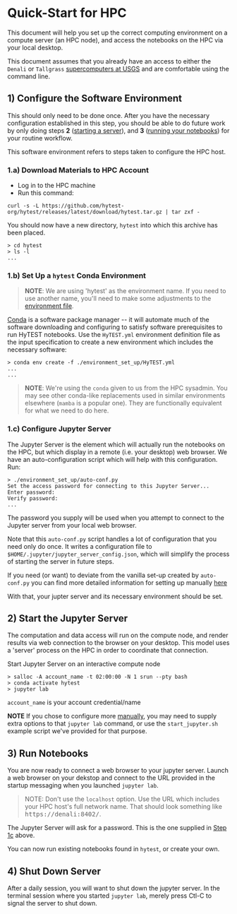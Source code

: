 # Quick-Start for HPC

This document will help you set up the correct computing environment on a compute
server (an HPC node), and access the notebooks on the HPC via your local desktop.

This document assumes that you already have an access to either the `Denali` or `Tallgrass` [supercomputers at USGS](https://hpcportal.cr.usgs.gov/hpc-user-docs/index.html) and are comfortable using the command line.

## 1) Configure the Software Environment

This should only need to be done once. After you have the necessary
configuration established in this step, you should be able to do
future work by only doing steps
**2** ([starting a server](#2-start-the-jupyter-server)), and
**3** ([running your notebooks](#3-run-notebooks)) for your routine workflow.

This software environment refers to steps taken to configure the HPC host.

### 1.a) Download Materials to HPC Account

* Log in to the HPC machine
* Run this command:

```text
curl -s -L https://github.com/hytest-org/hytest/releases/latest/download/hytest.tar.gz | tar zxf -
```

You should now have a new directory, `hytest` into which this archive has
been placed.

```text
> cd hytest
> ls -l
...
```

### 1.b) Set Up a `hytest` Conda Environment

> **NOTE**: We are using 'hytest' as the environment name.  If you need to use
another name, you'll need to make some adjustments to the
[environment file](./environment_set_up/HyTEST.yml).

[Conda](https://docs.conda.io/en/latest/) is a software package manager -- it will automate much of the software downloading
and configuring to satisfy software prerequisites to run HyTEST notebooks. Use the `HyTEST.yml` environment definition file
as the input specification to create a new environment which includes the necessary software:

```text
> conda env create -f ./environment_set_up/HyTEST.yml
...
...
```

> **NOTE**: We're using the `conda` given to us from the HPC sysadmin. You may
see other conda-like replacements used in similar environments elsewhere (`mamba` is a popular
one).  They are functionally equivalent for what we need to do here.

### 1.c) Configure Jupyter Server

The Jupyter Server is the element which will actually run the notebooks on the HPC, but
which display in a remote (i.e. your desktop) web browser.  We have an auto-configuration
script which will help with this configuration. Run:

```text
> ./environment_set_up/auto-conf.py
Set the access password for connecting to this Jupyter Server...
Enter password:
Verify password:
...
```

The password you supply will be used when you attempt to connect to the
Jupyter server from your local web browser.

Note that this `auto-conf.py` script handles a lot of
configuration that you need only do once. It writes a configuration
file to `$HOME/.jupyter/jupyter_server_config.json`, which will simplify
the process of starting the server in future steps.

If you need (or want) to deviate from the vanilla set-up created by
`auto-conf.py` you can find more detailed information for setting up
manually [here](ManualConfig-HPC.md)

With that, your jupter server and its necessary environment should be set.

## 2) Start the Jupyter Server

The computation and data access will run on the compute node, and render
results via web connection to the browser on your desktop. This model
uses a 'server' process on the HPC in order to coordinate that connection.

Start Jupyter Server on an interactive compute node

```text
> salloc -A account_name -t 02:00:00 -N 1 srun --pty bash
> conda activate hytest
> jupyter lab
```

`account_name` is your account credential/name

**NOTE** If you chose to configure more [manually](./ManualConfig-HPC.md),
you may need to supply extra options to that `jupyter lab` command, or use the
`start_jupyter.sh` example script we've provided for that purpose.

## 3) Run Notebooks

You are now ready to connect a web browser to your jupyter server.  Launch
a web browser on your dekstop and connect to the URL provided in the
startup messaging when you launched `jupyter lab`.

> NOTE:  Don't use the `localhost` option.  Use the URL which includes
your HPC host's full network name. That should look something like
<kbd>https://denali:8402/</kbd>.

The Jupyter Server will ask for a password.  This is the one supplied
in [Step 1c](#1c-configure-jupyter-server) above.

You can now run existing notebooks found in `hytest`, or create
your own.

## 4) Shut Down Server

After a daily session, you will want to shut down the jupyter server.
In the terminal session where you started `jupyter lab`, merely press Ctl-C
to signal the server to shut down.
